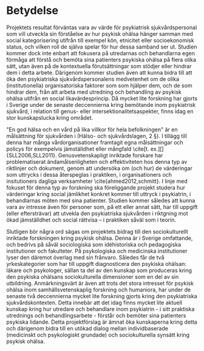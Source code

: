 # Betydelse

Projektets resultat förväntas vara av värde för psykiatrisk sjukvårdspersonal som vill utveckla sin förståelse av hur psykisk ohälsa hänger samman med social kategorisering utifrån till exempel kön, etnicitet eller socioekonomisk status, och vilken roll de själva spelar för hur dessa samband ser ut. Studien kommer dock inte enbart att fokusera på utredarnas och behandlarna egen förmåga att förstå och bemöta sina patienters psykiska ohälsa på flera olika sätt, utan även på de kontextuella förutsättningar som stödjer eller hindrar dem i detta arbete. Därigenom kommer studien även att kunna bidra till att öka den psykiatriska sjukvårdspersonalens medvetenhet om de olika (institutionella) organisatoriska faktorer som som hjälper dem, och de som hindrar dem, från att arbeta med utredning och behandling av psykisk ohälsa utifrån en social likavärdesprincip. Då mycket lite forskning har gjorts i Sverige under de senaste deccennierna kring bemötande inom psykiatrisk sjukvård, i relation till genus- eller intersektionalitetsaspekter, finns idag en stor kunskapslucka kring området. 

"En god hälsa och en vård på lika villkor för hela befolkningen" är en målsättning för sjukvården i (Hälso- och sjukvårdslagen, 2 §). I tillägg till denna har många vårdorganisationer framtagit egna målsättningar och policys för exempelvis jämställdhet eller mångfald \cite[t. ex.][]{SLL2006,SLL2011}. Genusvetenskapligt inriktade forskare har problematiserat ändamålsenligheten och effektiviteten hos denna typ av riktlinjer och dokument, genom att undersöka om (och hur) de värderingar som uttrycks i dessa återspeglas i praktiken, i organisationers och insitutioners dagliga verksamheter \cite{ahmed2012,schmitt}. I linje med fokuset för denna typ av forskning ska föreliggande projekt studera hur värderingar kring social jämlikhet konkret kommer till uttryck i psykiatrin, i behandlarnas möten med sina patienter. Studien kommer således att kunna vara av intresse även för personer som, på ett eller annat sätt, har till uppgift (eller eftersträvar) att utvekla den psykiatriska sjukvården i riktgning mot ökad jämställdhet och social rättvisa – i praktiken såväl som i teorin. 

Slutligen bör några ord sägas om projektets bidrag till den sociokulturellt inriktade forskningen kring psykisk ohälsa. Denna är i Sverige omfattande, och bedrivs på såväl sociologiska som idéhistoriska och pedagogiska institutioner och fakulteter. På psykologiska och medicinska institutioner lyser den däremot överlag med sin frånvaro. Således får de två yrkeskategorier som har till uppgift diagnosticera den psykiska ohälsan: läkare och psykologer, sällan ta del av den kunskap som produceras kring den psykiska ohälsans sociokulturella dimensioner som en del av sin utbildning. Anmärkningsvärt är även att trots det stora intresset för psykisk ohälsa inom samhällsvetenskaplig forskning och humaniora, har under de senaste två deccennierna mycket lite forskning gjorts kring den psykiatriska sjukvårdskontexten. Detta innebär att det idag finns mycket lite aktuell kunskap kring hur utredare och behandlare inom psykiatrin - i sitt praktiska utrednings och behandlingsarbete - förstår och bemöter sina patienters psykiska lidande. Detta projektförslag är ämnat öka kunskaperna kring detta och därigenom bidra till en utökad dialog mellan individbaserade (medicinskt och psykologiskt grundade) och sociokulturella synsätt kring psykisk ohälsa. 
